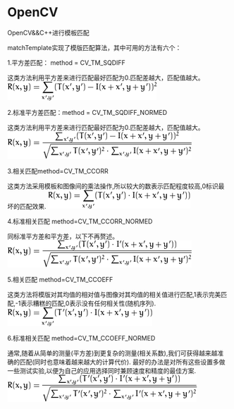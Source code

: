 # OpenCV
OpenCV&amp;&amp;C++进行模板匹配


matchTemplate实现了模版匹配算法，其中可用的方法有六个：

1.平方差匹配： method = CV_TM_SQDIFF

这类方法利用平方差来进行匹配最好匹配为0.匹配差越大，匹配值越大。
![](https://github.com/picidaeren/OpenCV/blob/master/1.png)

2.标准平方差匹配：method = CV_TM_SQDIFF_NORMED

这类方法利用平方差来进行匹配最好匹配为0.匹配差越大，匹配值越大。
![](https://github.com/picidaeren/OpenCV/blob/master/2.png)

3.相关匹配method=CV_TM_CCORR

这类方法采用模板和图像间的乘法操作,所以较大的数表示匹配程度较高,0标识最坏的匹配效果.
![](https://github.com/picidaeren/OpenCV/blob/master/3.png)

4.标准相关匹配 method=CV_TM_CCORR_NORMED

同标准平方差和平方差，以下不再赘述。
![](https://github.com/picidaeren/OpenCV/blob/master/4.png)

5.相关匹配 method=CV_TM_CCOEFF

这类方法将模版对其均值的相对值与图像对其均值的相关值进行匹配,1表示完美匹配,-1表示糟糕的匹配,0表示没有任何相关性(随机序列).
![](https://github.com/picidaeren/OpenCV/blob/master/5.png)

6.标准相关匹配 method=CV_TM_CCOEFF_NORMED

通常,随着从简单的测量(平方差)到更复杂的测量(相关系数),我们可获得越来越准确的匹配(同时也意味着越来越大的计算代价). 最好的办法是对所有这些设置多做一些测试实验,以便为自己的应用选择同时兼顾速度和精度的最佳方案.
![](https://github.com/picidaeren/OpenCV/blob/master/6.png)
